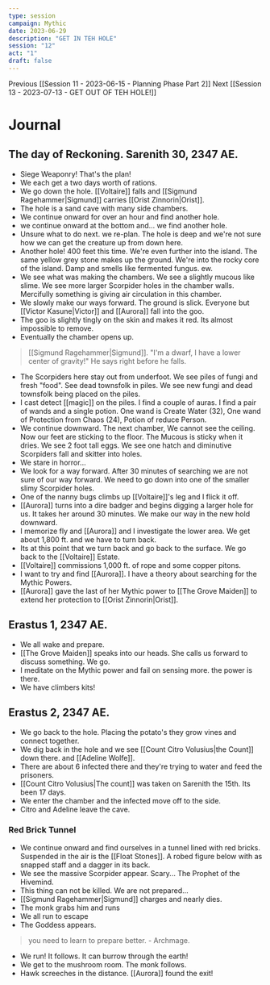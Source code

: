 ```yaml
---
type: session
campaign: Mythic
date: 2023-06-29
description: "GET IN TEH HOLE"
session: "12"
act: "1"
draft: false
---
```

Previous [[Session 11 - 2023-06-15 - Planning Phase Part 2]]
Next [[Session 13 - 2023-07-13 - GET OUT OF TEH HOLE!]]

# Journal
## The day of Reckoning. Sarenith 30, 2347 AE.
-  Siege Weaponry! That's the plan!
- We each get a two days worth of rations.
- We go down the hole. [[Voltaire]] falls and [[Sigmund Ragehammer|Sigmund]] carries [[Orist Zinnorin|Orist]].
- The hole is a sand cave with many side chambers.
- We continue onward for over an hour and find another hole.
- we continue onward at the bottom and... we find another hole.
- Unsure what to do next. we re-plan. The hole is deep and we're not sure how we can get the creature up from down here.
- Another hole! 400 feet this time. We're even further into the island. The same yellow grey stone makes up the ground. We're into the rocky core of the island. Damp and smells like fermented fungus. ew.
- We see what was making the chambers. We see a slightly mucous like slime. We see more larger Scorpider holes in the chamber walls. Mercifully something is giving air circulation in this chamber.
- We slowly make our ways forward. The ground is slick. Everyone but [[Victor Kasune|Victor]] and [[Aurora]] fall into the goo.
- The goo is slightly tingly on the skin and makes it red. Its almost impossible to remove.
- Eventually the chamber opens up.
>[[Sigmund Ragehammer|Sigmund]]. "I'm a dwarf, I have a lower center of gravity!" He says right before he falls.
- The Scorpiders here stay out from underfoot. We see piles of fungi and fresh "food". See dead townsfolk in piles. We see new fungi and dead townsfolk being placed on the piles.
- I cast detect [[magic]] on the piles. I find a couple of auras. I find a pair of wands and a single potion. One wand is Create Water (32), One wand of Protection from Chaos (24), Potion of reduce Person.
- We continue downward. The next chamber, We cannot see the ceiling. Now our feet are sticking to the floor. The Mucous is sticky when it dries. We see 2 foot tall eggs. We see one hatch and diminutive Scorpiders fall and skitter into holes.
- We stare in horror... 
- We look for a way forward. After 30 minutes of searching we are not sure of our way forward. We need to go down into one of the smaller slimy Scorpider holes.
- One of the nanny bugs climbs up [[Voltaire]]'s leg and I flick it off.
- [[Aurora]] turns into a dire badger and begins digging a larger hole for us. It takes her around 30 minutes. We make our way in the new hold downward. 
- I memorize fly and [[Aurora]] and I investigate the lower area. We get about 1,800 ft. and we have to turn back.
- Its at this point that we turn back and go back to the surface. We go back to the [[Voltaire]] Estate.
- [[Voltaire]] commissions 1,000 ft. of rope and some copper pitons.
- I want to try and find [[Aurora]]. I have a theory about searching for the Mythic Powers.
- [[Aurora]] gave the last of her Mythic power to [[The Grove Maiden]] to extend her protection to [[Orist Zinnorin|Orist]].

## Erastus 1, 2347 AE.
- We all wake and prepare.
- [[The Grove Maiden]] speaks into our heads. She calls us forward to discuss something. We go.
- I meditate on the Mythic power and fail on sensing more. the power is there.
- We have climbers kits!

## Erastus 2, 2347 AE.
- We go back to the hole. Placing the potato's they grow vines and connect together.
- We dig back in the hole and we see [[Count Citro Volusius|the Count]] down there. and [[Adeline Wolfe]].
- There are about 6 infected there and they're trying to water and feed the prisoners.
- [[Count Citro Volusius|The count]] was taken on Sarenith the 15th. Its been 17 days.
- We enter the chamber and the infected move off to the side. 
- Citro and Adeline leave the cave. 

### Red Brick Tunnel
- We continue onward and find ourselves in a tunnel lined with red bricks. Suspended in the air is the [[Float Stones]]. A robed figure below with as snapped staff and a dagger in its back.
- We see the massive Scorpider appear. Scary... The Prophet of the Hivemind.
- This thing can not be killed. We are not prepared...
- [[Sigmund Ragehammer|Sigmund]] charges and nearly dies.
- The monk grabs him and runs
- We all run to escape
- The Goddess appears.
>you need to learn to prepare better. - Archmage.
- We run! It follows. It can burrow through the earth!
- We get to the mushroom room. The monk follows.
- Hawk screeches in the distance. [[Aurora]] found the exit!
 

